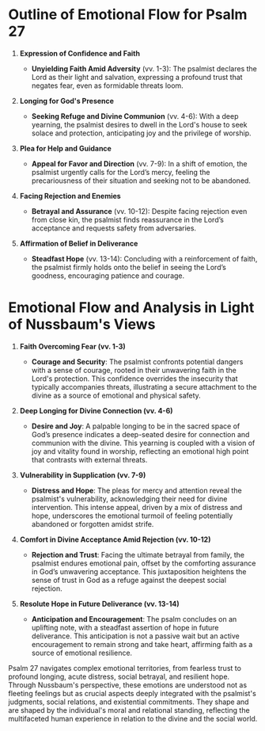 # Outline of Emotional Flow for Psalm 27

1. **Expression of Confidence and Faith**
    - **Unyielding Faith Amid Adversity** (vv. 1-3): The psalmist declares the Lord as their light and salvation, expressing a profound trust that negates fear, even as formidable threats loom.
    
2. **Longing for God's Presence**
    - **Seeking Refuge and Divine Communion** (vv. 4-6): With a deep yearning, the psalmist desires to dwell in the Lord's house to seek solace and protection, anticipating joy and the privilege of worship.
    
3. **Plea for Help and Guidance**
    - **Appeal for Favor and Direction** (vv. 7-9): In a shift of emotion, the psalmist urgently calls for the Lord’s mercy, feeling the precariousness of their situation and seeking not to be abandoned.
    
4. **Facing Rejection and Enemies**
    - **Betrayal and Assurance** (vv. 10-12): Despite facing rejection even from close kin, the psalmist finds reassurance in the Lord’s acceptance and requests safety from adversaries.

5. **Affirmation of Belief in Deliverance**
    - **Steadfast Hope** (vv. 13-14): Concluding with a reinforcement of faith, the psalmist firmly holds onto the belief in seeing the Lord’s goodness, encouraging patience and courage.

# Emotional Flow and Analysis in Light of Nussbaum's Views

1. **Faith Overcoming Fear (vv. 1-3)**
    - **Courage and Security**: The psalmist confronts potential dangers with a sense of courage, rooted in their unwavering faith in the Lord's protection. This confidence overrides the insecurity that typically accompanies threats, illustrating a secure attachment to the divine as a source of emotional and physical safety.
    
2. **Deep Longing for Divine Connection (vv. 4-6)**
    - **Desire and Joy**: A palpable longing to be in the sacred space of God’s presence indicates a deep-seated desire for connection and communion with the divine. This yearning is coupled with a vision of joy and vitality found in worship, reflecting an emotional high point that contrasts with external threats.
    
3. **Vulnerability in Supplication (vv. 7-9)**
    - **Distress and Hope**: The pleas for mercy and attention reveal the psalmist's vulnerability, acknowledging their need for divine intervention. This intense appeal, driven by a mix of distress and hope, underscores the emotional turmoil of feeling potentially abandoned or forgotten amidst strife.
    
4. **Comfort in Divine Acceptance Amid Rejection (vv. 10-12)**
    - **Rejection and Trust**: Facing the ultimate betrayal from family, the psalmist endures emotional pain, offset by the comforting assurance in God’s unwavering acceptance. This juxtaposition heightens the sense of trust in God as a refuge against the deepest social rejection.
    
5. **Resolute Hope in Future Deliverance (vv. 13-14)**
    - **Anticipation and Encouragement**: The psalm concludes on an uplifting note, with a steadfast assertion of hope in future deliverance. This anticipation is not a passive wait but an active encouragement to remain strong and take heart, affirming faith as a source of emotional resilience.

Psalm 27 navigates complex emotional territories, from fearless trust to profound longing, acute distress, social betrayal, and resilient hope. Through Nussbaum's perspective, these emotions are understood not as fleeting feelings but as crucial aspects deeply integrated with the psalmist's judgments, social relations, and existential commitments. They shape and are shaped by the individual's moral and relational standing, reflecting the multifaceted human experience in relation to the divine and the social world.
